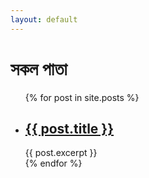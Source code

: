 ```yaml
---
layout: default
---
```

<h1>সকল পাতা</h1>

<ul>
  {% for post in site.posts %}
    <li>
      <h2><a href="https://tahmid02016.github.io/simplify/{{ post.urlname }}">{{ post.title }}</a></h2>
      {{ post.excerpt }}
    </li>
  {% endfor %}
</ul>
